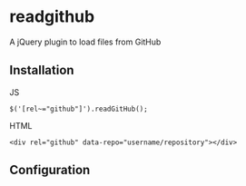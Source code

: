 # readgithub
A jQuery plugin to load files from GitHub

## Installation

JS
```
$('[rel~="github"]').readGitHub();
```

HTML
```
<div rel="github" data-repo="username/repository"></div>
```

## Configuration

